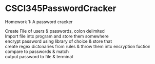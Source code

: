 # CSCI345PasswordCracker
Homework 1: A password cracker 

Create File of users & passwords, colon delimited <br>
Import file into program and store them somewhere <br>
encrypt password using library of choice & store that <br>
create regex dictonaries from rules & throw them into encryption fuction <br>
compare to passwords & match <br>
output password to file & terminal<br>
